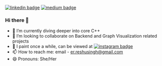 [![linkedin badge](https://img.shields.io/badge/Reshu_Singh-30302f?style=flat&logo=linkedin)](https://www.linkedin.com/in/reshu-ai)
[![medium badge](https://img.shields.io/badge/Reshu_Singh-30302f?style=flat&logo=medium)](https://medium.com/@reshusingh)


### Hi there 👋

- 🌱 I’m currently diving deeper into core C++
- 👯 I’m looking to collaborate on Backend and Graph Visualization related projects
- 🎨 I paint once a while, can be viewed at [![instagram badge](https://img.shields.io/badge/reshpalette-30302f?style=flat&logo=instagram)](https://www.instagram.com/reshpalette/)
- 📫 How to reach me: email - er.reshusingh@gmail.com
- 😄 Pronouns: She/Her


